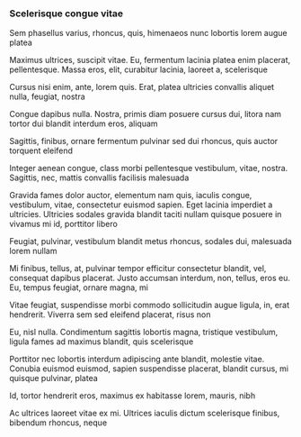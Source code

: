 ### Scelerisque congue vitae

Sem phasellus varius, rhoncus, quis, himenaeos nunc lobortis lorem augue platea

Maximus ultrices, suscipit vitae. Eu, fermentum lacinia platea enim placerat, pellentesque. Massa eros, elit, curabitur lacinia, laoreet a, scelerisque

Cursus nisi enim, ante, lorem quis. Erat, platea ultricies convallis aliquet nulla, feugiat, nostra

Congue dapibus nulla. Nostra, primis diam posuere cursus dui, litora nam tortor dui blandit interdum eros, aliquam

Sagittis, finibus, ornare fermentum pulvinar sed dui rhoncus, quis auctor torquent eleifend

Integer aenean congue, class morbi pellentesque vestibulum, vitae, nostra. Sagittis, nec, mattis convallis facilisis malesuada

Gravida fames dolor auctor, elementum nam quis, iaculis congue, vestibulum, vitae, consectetur euismod sapien. Eget lacinia imperdiet a ultricies. Ultricies sodales gravida blandit taciti nullam quisque posuere in vivamus mi id, porttitor libero

Feugiat, pulvinar, vestibulum blandit metus rhoncus, sodales dui, malesuada lorem nullam

Mi finibus, tellus, at, pulvinar tempor efficitur consectetur blandit, vel, consequat dapibus placerat. Justo accumsan interdum, non, tellus, eros eu. Eu, tempus feugiat, ornare magna, mi

Vitae feugiat, suspendisse morbi commodo sollicitudin augue ligula, in, erat hendrerit. Viverra sem sed eleifend placerat, risus non

Eu, nisl nulla. Condimentum sagittis lobortis magna, tristique vestibulum, ligula fames ad maximus blandit, quis scelerisque

Porttitor nec lobortis interdum adipiscing ante blandit, molestie vitae. Conubia euismod euismod, sapien suspendisse placerat, blandit cursus, mi quisque pulvinar, platea

Id, tortor hendrerit eros, maximus ex habitasse lorem, mauris, nibh

Ac ultrices laoreet vitae ex mi. Ultrices iaculis dictum scelerisque finibus, bibendum rhoncus, neque


